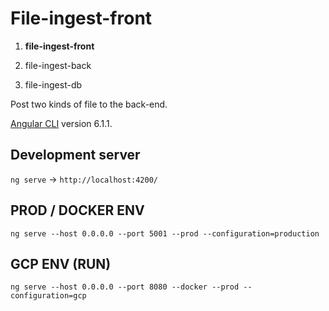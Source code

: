 # File-ingest-front

1. **file-ingest-front**

2. file-ingest-back

3. file-ingest-db

Post two kinds of file to the back-end.




[Angular CLI](https://github.com/angular/angular-cli) version 6.1.1.

## Development server

`ng serve` -> `http://localhost:4200/`

## PROD / DOCKER ENV

`ng serve --host 0.0.0.0 --port 5001 --prod --configuration=production`

## GCP ENV (RUN)

`ng serve --host 0.0.0.0 --port 8080 --docker --prod --configuration=gcp`